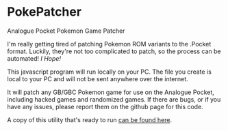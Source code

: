 # PokePatcher
Analogue Pocket Pokemon Game Patcher

I'm really getting tired of patching Pokemon ROM variants to the .Pocket format. Luckily, they're not too complicated to patch, so the process can be automated! *I Hope!*

This javascript program will run locally on your PC. The file you create is local to your PC and will not be sent anywhere over the internet.

It will patch any GB/GBC Pokemon game for use on the Analogue Pocket, including hacked games and randomized games. If there are bugs, or if you have any issues, please report them on the github page for this code.

A copy of this utility that's ready to run [can be found here](http://josejx.net/PokePatcher/).
